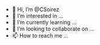 - 👋 Hi, I’m @CSoirez
- 👀 I’m interested in ...
- 🌱 I’m currently learning ...
- 💞️ I’m looking to collaborate on ...
- 📫 How to reach me ...

<!---
CSoirez/CSoirez is a ✨ special ✨ repository because its `README.md` (this file) appears on your GitHub profile.
You can click the Preview link to take a look at your changes.
--->
